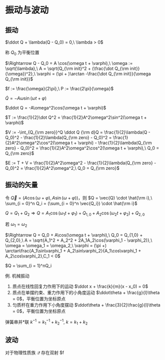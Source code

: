 # 振动与波动

## 振动

$\ddot Q + \lambda(Q - Q_0) = 0,\ \lambda > 0$

称 $Q_0$ 为平衡位置

$\Rightarrow Q - Q_0 = A \cos(\omega t + \varphi),\ \omega := \sqrt{\lambda},\ A = \sqrt{Q_{\rm init}^2 + (\frac{\dot Q_{\rm init}}{\omega})^2},\ \varphi = (\pi + )\arctan -\frac{\dot Q_{\rm init}}{\omega Q_{\rm init}}$

$f := \frac{\omega}{2\pi},\ P := \frac{2\pi}{\omega}$

$\dot Q = -A\omega\sin(\omega t + \varphi)$

$\ddot Q = -A\omega^2\cos(\omega t + \varphi)$

$T := \frac{1}{2}\dot Q^2 = \frac{1}{2}A^2\omega^2\sin^2(\omega t + \varphi)$

$V := -\int_{Q_{\rm zero}}^Q \ddot Q {\rm d}Q = \frac{1}{2}\lambda(Q - Q_0)^2 - \frac{1}{2}\lambda(Q_{\rm zero} - Q_0)^2 = \frac{1}{2}A^2\omega^2\cos^2(\omega t + \varphi) - \frac{1}{2}\lambda(Q_{\rm zero} - Q_0)^2 = \frac{1}{2}A^2\omega^2\cos^2(\omega t + \varphi),\ Q_0 = Q_{\rm zero}$

$E := T + V = \frac{1}{2}A^2\omega^2 - \frac{1}{2}\lambda(Q_{\rm zero} - Q_0)^2 = \frac{1}{2}A^2\omega^2,\ Q_0 = Q_{\rm zero}$

## 振动的矢量

令 $\vec{Q} = (A\cos(\omega + \varphi), A\sin(\omega + \varphi))$，则 $Q = \vec{Q} \cdot \hat{\rm i},\ \sum_{i = 0}^n Q_i = (\sum_{i = 0}^n \vec{Q_i}) \cdot \hat{\rm i}$

$Q = Q_1 + Q_2 \Rightarrow Q = A_1\cos(\omega_1t + \varphi_1) + Q_{1,0} + A_2\cos(\omega_2t + \varphi_2) + Q_{2,0}$

若 $\omega_1 = \omega_2$

$\Rightarrow Q = Q_0 + A\cos(\omega t + \varphi),\ Q_0 = Q_{1,0} + Q_{2,0},\ A = \sqrt{A_1^2 + A_2^2 + 2A_1A_2\cos(\varphi_1 - \varphi_2)},\ \omega = \omega_1 = \omega_2,\ \varphi = (\pi +) \arctan\frac{A_1\sin\varphi_1 + A_2\sin\varphi_2}{A_1\cos\varphi_1 + A_2\cos\varphi_2},C_1 < 0$

$Q = \sum_{i = 1}^nQ_i

例. 机械振动

1. 质点在线性回复力作用下的运动 $\ddot x + \frac{k}{m}(x - x_0) = 0$
2. 质点在单摆约束、重力作用下的小角度运动 $\ddot\theta + \frac{g}{l}\theta = 0$，平衡位置为坐标原点
3. 匀质杆在重力作用下小角度摆动 $\ddot\theta + \frac{3}{2}\frac{g}{l}\theta = 0$，平衡位置为坐标原点

弹簧串并*联 $k^{-1} = k_1^{-1} + k_2^{-1},\ k = k_1 + k_2$

## 波动

对于物理性质族 $\mathcal{Q}$ 存在双射 $f

